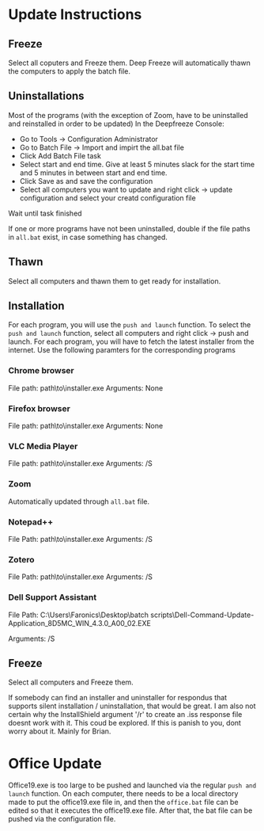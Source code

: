 # Update Instructions

## Freeze
Select all coputers and Freeze them. Deep Freeze will automatically thawn the computers to apply the batch file.

## Uninstallations
Most of the programs (with the exception of Zoom, have to be uninstalled and reinstalled in order to be updated)
In the Deepfreeze Console:
* Go to Tools -> Configuration Administrator
* Go to Batch File -> Import and impirt the all.bat file
* Click Add Batch File task
* Select start and end time. Give at least 5 minutes slack for the start time and 5 minutes in between start and end time.
* Click Save as and save the configuration
* Select all computers you want to update and right click -> update configuration and select your creatd configuration file

Wait until task finished

If one or more programs have not been uninstalled, double if the file paths in `all.bat` exist, in case something has changed.

## Thawn
Select all computers and thawn them to get ready for installation.

## Installation
For each program, you will use the `push and launch` function. To select the `push and launch` function, select all computers and right click -> push and launch.
For each program, you will have to fetch the latest installer from the internet.
Use the following paramters for the corresponding programs

### Chrome browser
File path: path\to\installer.exe
Arguments: None

### Firefox browser
File path: path\to\installer.exe
Arguments: None

### VLC Media Player
File path: path\to\installer.exe
Arguments: /S

### Zoom
Automatically updated through `all.bat` file.

### Notepad++
File Path: path\to\installer.exe
Arguments: /S

### Zotero
File Path: path\to\installer.exe
Arguments: /S

### Dell Support Assistant
File Path: C:\Users\Faronics\Desktop\batch scripts\Dell-Command-Update-Application_8D5MC_WIN_4.3.0_A00_02.EXE

Arguments: /S

## Freeze
Select all computers and Freeze them.

If somebody can find an installer and uninstaller for respondus that supports silent installation / uninstallation, that would be great. I am also not certain why the InstallShield argument '/r' to create an .iss response file doesnt work with it. This coud be explored. If this is panish to you, dont worry about it. Mainly for Brian.


# Office Update
Office19.exe is too large to be pushed and launched via the regular `push and launch` function.
On each computer, there needs to be a local directory made to put the office19.exe file in, and then the `office.bat` file can be edited so that it executes the office19.exe file. After that, the bat file can be pushed via the configuration file.
